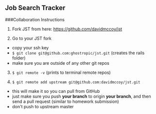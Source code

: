 ## Job Search Tracker

###Collaboration Instructions

1. Fork JST from here: https://github.com/davidmccoy/jst

2. Go to your JST fork
  * copy your ssh key
  * ```$ git clone git@github.com:ghostropic/jst.git``` (creates the rails folder)
  * make sure you are outside of any other git repos

3. ```$ git remote -v``` (prints to terminal remote repos)

4. ```$ git remote add upstream git@github.com:davidmccoy/jst.git```
  * this will make it so you can pull from GitHub
  * just make sure you push __your branch__ to origin __your branch__, and then send a pull request (similar to homework submission)
  * don't push to upstream master

